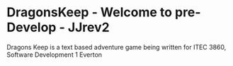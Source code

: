 DragonsKeep - Welcome to pre-Develop - JJrev2
===========

Dragons Keep is a text based adventure game being written for ITEC 3860, Software Development 1
Everton
